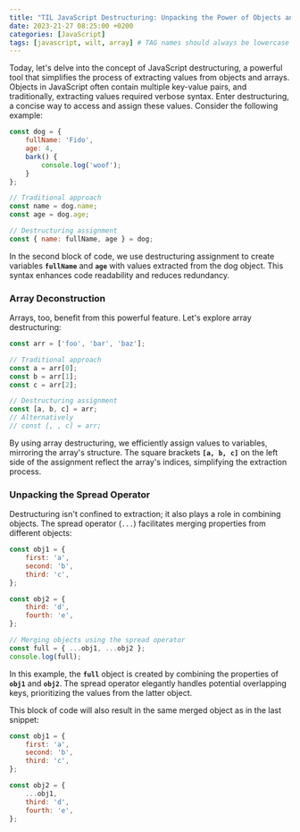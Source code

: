 ```yaml
---
title: "TIL JavaScript Destructuring: Unpacking the Power of Objects and Arrays"
date: 2023-21-27 08:25:00 +0200
categories: [JavaScript]
tags: [javascript, wilt, array] # TAG names should always be lowercase
---
```


Today, let's delve into the concept of JavaScript destructuring, a powerful tool that simplifies the process of extracting values from objects and arrays.
Objects in JavaScript often contain multiple key-value pairs, and traditionally, extracting values required verbose syntax. Enter destructuring, a concise way to access and assign these values. Consider the following example:

```javascript
const dog = {
    fullName: 'Fido',
    age: 4,
    bark() {
        console.log('woof');
    }
};

// Traditional approach
const name = dog.name;
const age = dog.age;

// Destructuring assignment
const { name: fullName, age } = dog;
```
In the second block of code, we use destructuring assignment to create variables **``fullName``** and **``age``** with values extracted from the dog object. This syntax enhances code readability and reduces redundancy.

### Array Deconstruction
Arrays, too, benefit from this powerful feature. Let's explore array destructuring:

```javascript
const arr = ['foo', 'bar', 'baz'];

// Traditional approach
const a = arr[0];
const b = arr[1];
const c = arr[2];

// Destructuring assignment
const [a, b, c] = arr;
// Alternatively
// const [, , c] = arr;

```
By using array destructuring, we efficiently assign values to variables, mirroring the array's structure. The square brackets **`[a, b, c]`** on the left side of the assignment reflect the array's indices, simplifying the extraction process.

### Unpacking the Spread Operator
Destructuring isn't confined to extraction; it also plays a role in combining objects. The spread operator (`...`) facilitates merging properties from different objects:



```javascript
const obj1 = {
    first: 'a',
    second: 'b',
    third: 'c',
};

const obj2 = {
    third: 'd',
    fourth: 'e',
};

// Merging objects using the spread operator
const full = { ...obj1, ...obj2 };
console.log(full);

```
In this example, the **``full``** object is created by combining the properties of **``obj1``** and **``obj2``**. The spread operator elegantly handles potential overlapping keys, prioritizing the values from the latter object.

This block of code will also result in the same merged object as in the last snippet:

```javascript
const obj1 = {
    first: 'a',
    second: 'b',
    third: 'c',
};

const obj2 = {
    ...obj1,
    third: 'd',
    fourth: 'e',
};


```






